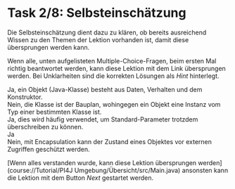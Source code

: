 # Task 2/8: Selbsteinschätzung
Die Selbsteinschätzung dient dazu zu klären, ob bereits ausreichend Wissen zu den Themen der Lektion vorhanden ist, 
damit diese übersprungen werden kann.

Wenn alle, unten aufgelisteten Multiple-Choice-Fragen, beim ersten Mal richtig beantwortet werden, kann diese Lektion
mit dem Link übersprungen werden. Bei Unklarheiten sind die korrekten Lösungen als *Hint* hinterlegt.

<div class="hint">
Ja, ein Objekt (Java-Klasse) besteht aus Daten, Verhalten und dem Konstruktor.
</div>
<div class="hint">
Nein, die Klasse ist der Bauplan, wohingegen ein Objekt eine Instanz vom Typ einer bestimmten Klasse ist.
</div>
<div class="hint">
Ja, dies wird häufig verwendet, um Standard-Parameter trotzdem überschreiben zu können.
</div>
<div class="hint">
Ja
</div>
<div class="hint">
Nein, mit Encapsulation kann der Zustand eines Objektes vor externen Zugriffen geschützt werden.
</div>

[Wenn alles verstanden wurde, kann diese Lektion übersprungen werden](course://Tutorial/PI4J Umgebung/Übersicht/src/Main.java)
ansonsten kann die Lektion mit dem Button *Next* gestartet werden.